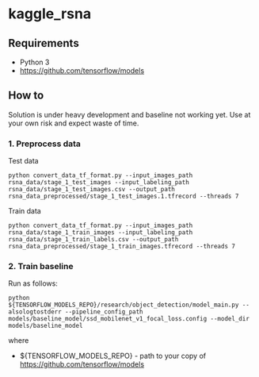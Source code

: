 # kaggle_rsna

## Requirements
- Python 3
- https://github.com/tensorflow/models

## How to

Solution is under heavy development and baseline not working yet. Use at your own risk and expect waste of time.

### 1. Preprocess data

Test data
```
python convert_data_tf_format.py --input_images_path rsna_data/stage_1_test_images --input_labeling_path rsna_data/stage_1_test_images.csv --output_path rsna_data_preprocessed/stage_1_test_images.1.tfrecord --threads 7
```
Train data
```
python convert_data_tf_format.py --input_images_path rsna_data/stage_1_train_images --input_labeling_path rsna_data/stage_1_train_labels.csv --output_path rsna_data_preprocessed/stage_1_train_images.tfrecord --threads 7
```

### 2. Train baseline
Run as follows:
```
python ${TENSORFLOW_MODELS_REPO}/research/object_detection/model_main.py --alsologtostderr --pipeline_config_path models/baseline_model/ssd_mobilenet_v1_focal_loss.config --model_dir models/baseline_model
```
where
- ${TENSORFLOW_MODELS_REPO} - path to your copy of https://github.com/tensorflow/models
